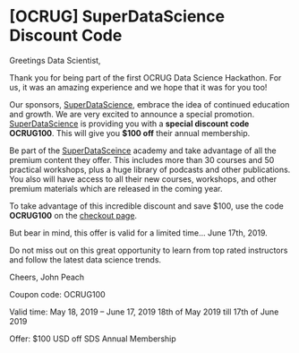 # [OCRUG] SuperDataScience Discount Code

Greetings Data Scientist,

Thank you for being part of the first OCRUG Data Science Hackathon. For us, it was an amazing experience and we hope that it was for you too!

Our sponsors, [SuperDataScience](https://www.superdatascience.com), embrace the idea of continued education and growth. We are very excited to 
announce a special promotion. [SuperDataScience](https://www.superdatascience.com) is providing you with a **special discount code OCRUG100**. 
This will give you **$100 off** their annual membership.

Be part of the [SuperDataSceince](https://www.superdatascience.com) academy and take advantage of 
all the premium content they offer. This includes more than 30 courses and 50 practical workshops, 
plus a huge library of podcasts and other publications. You also will have access to all their 
new courses, workshops, and other premium materials which are released in the coming year.

To take advantage of this incredible discount and save $100, use the code **OCRUG100** on the 
[checkout page](https://www.superdatascience.com/annual-payment).

But bear in mind, this offer is valid for a limited time... June 17th, 2019.

Do not miss out on this great opportunity to learn from top rated instructors and follow the 
latest data science trends.

Cheers,
John Peach

Coupon code: OCRUG100

Valid time: May 18, 2019 – June 17, 2019 18th of May 2019 till 17th of June 2019

Offer: $100 USD off SDS Annual Membership



